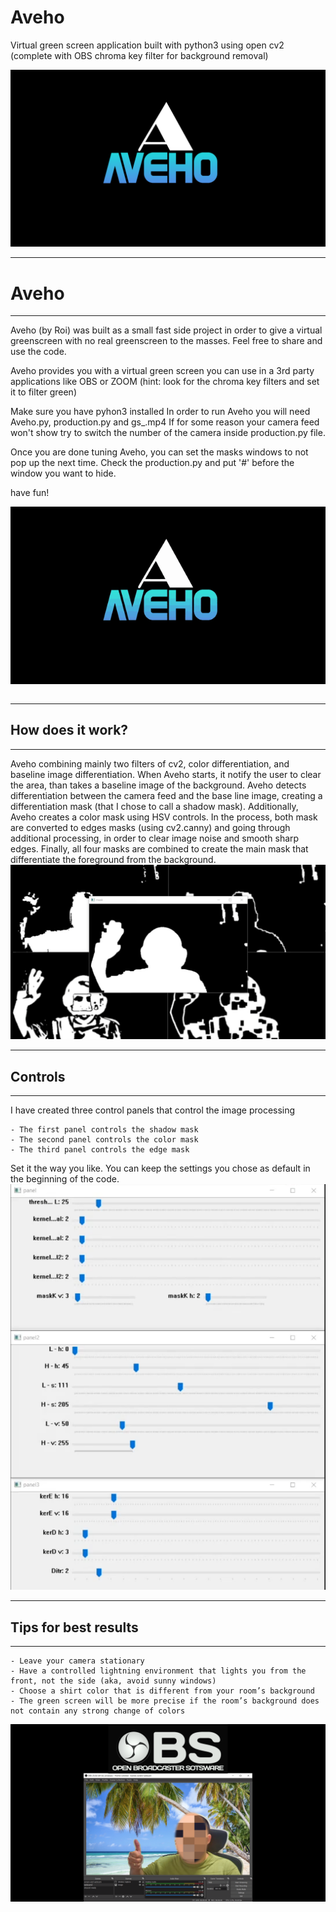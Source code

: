 # Aveho
Virtual green screen application built with python3 using open cv2
(complete with OBS chroma key filter for background removal)

![Screenshot](avehologo.png)

----------------------
#    Aveho
----------------------
Aveho (by Roi) was built as a small fast side project in order to give a virtual greenscreen with no real greenscreen to the masses.
Feel free to share and use the code.

Aveho provides you with a virtual green screen you can use in a 3rd party applications like OBS or ZOOM
(hint: look for the chroma key filters and set it to filter green)

Make sure you have pyhon3 installed
In order to run Aveho you will need Aveho.py, production.py and gs_.mp4
If for some reason your camera feed won't show try to switch the number of the camera inside production.py file.

Once you are done tuning Aveho, you can set the masks windows to not pop up the next time. Check the production.py and put '#' before the window you want to hide.

have fun!

![Gameplay demo](avehogit.gif)

```                                               

```        
----------------------
##      How does it work?
----------------------
Aveho combining mainly two filters of cv2, color differentiation, and baseline image differentiation. When Aveho starts, it notify the user to clear the area, than takes a baseline image of the background. Aveho detects differentiation between the camera feed and the base line image, creating a differentiation mask (that I chose to call a shadow mask). Additionally, Aveho creates a color mask using HSV controls. 
In the process, both mask are converted to edges masks (using cv2.canny) and going through additional processing, in order to clear image noise and smooth sharp edges.
Finally, all four masks are combined to create the main mask that differentiate the foreground from the background.
![Screenshot](masks.png)


----------------------
##      Controls
----------------------
I have created three control panels that control the image processing
```
- The first panel controls the shadow mask 
- The second panel controls the color mask
- The third panel controls the edge mask
```
Set it the way you like. You can keep the settings you chose as default in the beginning of the code.
![Screenshot](controls.png)


----------------------
##      Tips for best results
----------------------
```
- Leave your camera stationary
- Have a controlled lightning environment that lights you from the front, not the side (aka, avoid sunny windows)
- Choose a shirt color that is different from your room’s background
- The green screen will be more precise if the room’s background does not contain any strong change of colors
```
![Screenshot](resault.png)





